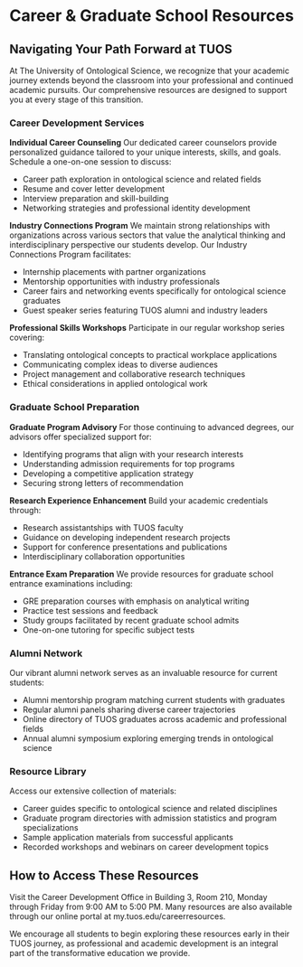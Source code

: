# Career & Graduate School Resources

## Navigating Your Path Forward at TUOS

At The University of Ontological Science, we recognize that your academic journey extends beyond the classroom into your professional and continued academic pursuits. Our comprehensive resources are designed to support you at every stage of this transition.

### Career Development Services

**Individual Career Counseling**
Our dedicated career counselors provide personalized guidance tailored to your unique interests, skills, and goals. Schedule a one-on-one session to discuss:
- Career path exploration in ontological science and related fields
- Resume and cover letter development
- Interview preparation and skill-building
- Networking strategies and professional identity development

**Industry Connections Program**
We maintain strong relationships with organizations across various sectors that value the analytical thinking and interdisciplinary perspective our students develop. Our Industry Connections Program facilitates:
- Internship placements with partner organizations
- Mentorship opportunities with industry professionals
- Career fairs and networking events specifically for ontological science graduates
- Guest speaker series featuring TUOS alumni and industry leaders

**Professional Skills Workshops**
Participate in our regular workshop series covering:
- Translating ontological concepts to practical workplace applications
- Communicating complex ideas to diverse audiences
- Project management and collaborative research techniques
- Ethical considerations in applied ontological work

### Graduate School Preparation

**Graduate Program Advisory**
For those continuing to advanced degrees, our advisors offer specialized support for:
- Identifying programs that align with your research interests
- Understanding admission requirements for top programs
- Developing a competitive application strategy
- Securing strong letters of recommendation

**Research Experience Enhancement**
Build your academic credentials through:
- Research assistantships with TUOS faculty
- Guidance on developing independent research projects
- Support for conference presentations and publications
- Interdisciplinary collaboration opportunities

**Entrance Exam Preparation**
We provide resources for graduate school entrance examinations including:
- GRE preparation courses with emphasis on analytical writing
- Practice test sessions and feedback
- Study groups facilitated by recent graduate school admits
- One-on-one tutoring for specific subject tests

### Alumni Network

Our vibrant alumni network serves as an invaluable resource for current students:
- Alumni mentorship program matching current students with graduates
- Regular alumni panels sharing diverse career trajectories
- Online directory of TUOS graduates across academic and professional fields
- Annual alumni symposium exploring emerging trends in ontological science

### Resource Library

Access our extensive collection of materials:
- Career guides specific to ontological science and related disciplines
- Graduate program directories with admission statistics and program specializations
- Sample application materials from successful applicants
- Recorded workshops and webinars on career development topics

## How to Access These Resources

Visit the Career Development Office in Building 3, Room 210, Monday through Friday from 9:00 AM to 5:00 PM. Many resources are also available through our online portal at my.tuos.edu/careerresources.

We encourage all students to begin exploring these resources early in their TUOS journey, as professional and academic development is an integral part of the transformative education we provide.